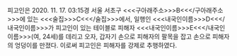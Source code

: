 피고인은 2020. 11. 17. 03:15경 서울 서초구 <<<구아래주소>>>B<<</구아래주소>>>에 있는 <<<술집>>>C<<</술집>>>에서, 일행인 <<<내국인이름>>>D<<</내국인이름>>>가 피고인이 있는 테이블로 피해자 <<<내국인이름>>>E<<</내국인이름>>>(여, 24세)를 데리고 오자, 갑자기 손으로 피해자의 팔목을 잡고 손으로 피해자의 엉덩이를 만졌다.
이로써 피고인은 피해자를 강제로 추행하였다.